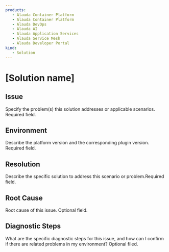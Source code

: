 ```yaml
---
products: 
   - Alauda Container Platform
   - Alauda Container Platform
   - Alauda DevOps
   - Alauda AI
   - Alauda Application Services
   - Alauda Service Mesh
   - Alauda Developer Portal
kind:
   - Solution
---
```


# \[Solution name\]

## Issue

Specify the problem(s) this solution addresses or applicable scenarios. Required field.

## Environment

Describe the platform version and the corresponding plugin version. Required field.

## Resolution

Describe the specific solution to address this scenario or problem.Required field.

## Root Cause

Root cause of this issue. Optional field.

## Diagnostic Steps

What are the specific diagnostic steps for this issue, and how can I confirm if there are related problems in my environment? Optional filed.
